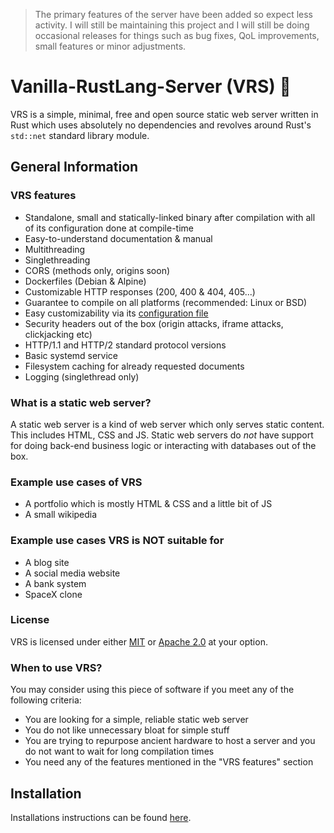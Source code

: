> The primary features of the server have been added so expect less activity. I will still be maintaining this project and I will still be doing occasional releases for things such as bug fixes, QoL improvements, small features or minor adjustments.

# Vanilla-RustLang-Server (VRS) 🦀

VRS is a simple, minimal, free and open source static web server written in Rust which uses absolutely no dependencies and revolves around Rust's `std::net` standard library module.

## General Information

### VRS features

- Standalone, small and statically-linked binary after compilation with all of its configuration done at compile-time
- Easy-to-understand documentation & manual
- Multithreading
- Singlethreading
- CORS (methods only, origins soon)
- Dockerfiles (Debian & Alpine)
- Customizable HTTP responses (200, 400 & 404, 405...)
- Guarantee to compile on all platforms (recommended: Linux or BSD)
- Easy customizability via its [configuration file](src/configuration.rs)
- Security headers out of the box (origin attacks, iframe attacks, clickjacking etc)
- HTTP/1.1 and HTTP/2 standard protocol versions
- Basic systemd service
- Filesystem caching for already requested documents
- Logging (singlethread only)

### What is a static web server?

A static web server is a kind of web server which only serves static content. This includes HTML, CSS and JS. Static web servers do _not_ have support for doing back-end business logic or interacting with databases out of the box.

### Example use cases of VRS

- A portfolio which is mostly HTML & CSS and a little bit of JS
- A small wikipedia

### Example use cases VRS is NOT suitable for

- A blog site
- A social media website
- A bank system
- SpaceX clone

### License

VRS is licensed under either [MIT](LICENSE-MIT) or [Apache 2.0](LICENSE-APACHE) at your option.

### When to use VRS?

You may consider using this piece of software if you meet any of the following criteria:

- You are looking for a simple, reliable static web server
- You do not like unnecessary bloat for simple stuff
- You are trying to repurpose ancient hardware to host a server and you do not want to wait for long compilation times
- You need any of the features mentioned in the "VRS features" section

## Installation

Installations instructions can be found [here](docs/installation.md).
